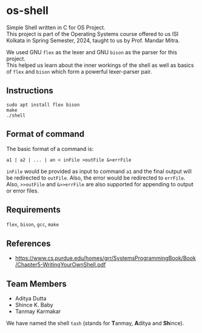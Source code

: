 # os-shell
Simple Shell written in C for OS Project.  
This project is part of the Operating Systems course offered to us ISI Kolkata in Spring Semester, 2024, taught to us by Prof. Mandar Mitra.

We used GNU `flex` as the lexer and GNU `bison` as the parser for this project.  
This helped us learn about the inner workings of the shell as well as basics of `flex` and `bison` which form a powerful lexer-parser pair.

## Instructions
```
sudo apt install flex bison
make
./shell
```

## Format of command
The basic format of a command is:
```
a1 | a2 | ... | an < inFile >outFile &>errFile
```
`inFile` would be provided as input to command `a1` and the final output will be redirected to `outFile`. Also, the error would be redirected to `errFile`.  
Also, `>>outFile` and `&>>errFile` are also supported for appending to output or error files.

## Requirements
`flex`, `bison`, `gcc`, `make`

## References
- https://www.cs.purdue.edu/homes/grr/SystemsProgrammingBook/Book/Chapter5-WritingYourOwnShell.pdf

## Team Members
- Aditya Dutta
- Shince K. Baby
- Tanmay Karmakar

We have named the shell `tash` (stands for **T**anmay, **A**ditya and **Sh**ince).
